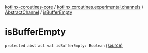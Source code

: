 [kotlinx-coroutines-core](../../index.md) / [kotlinx.coroutines.experimental.channels](../index.md) / [AbstractChannel](index.md) / [isBufferEmpty](.)

# isBufferEmpty

`protected abstract val isBufferEmpty: Boolean` [(source)](http://github.com/kotlin/kotlinx.coroutines/tree/master/kotlinx-coroutines-core/src/main/kotlin/kotlinx/coroutines/experimental/channels/AbstractChannel.kt#L34)
